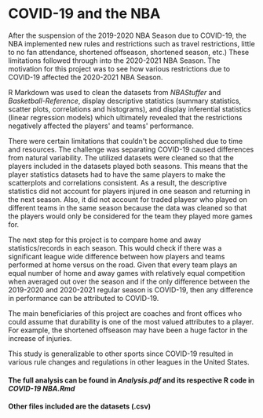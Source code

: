 # COVID-19 and the NBA
 
After the suspension of the 2019-2020 NBA Season due to COVID-19, the NBA implemented new rules and restrictions such as travel restrictions, little to no fan attendance, shortened offseason, shortened season, etc.) These limitations followed through into the 2020-2021 NBA Season. The motivation for this project was to see how various restrictions due to COVID-19 affected the 2020-2021 NBA Season. 

R Markdown was used to clean the datasets from _NBAStuffer_ and _Basketball-Reference_, display descriptive statistics (summary statistics, scatter plots, correlations and histograms), and display inferential statistics (linear regression models) which ultimately revealed that the restrictions negatively affected the players' and teams' performance. 

There were certain limitations that couldn't be accomplished due to time and resources. The challenge was separating COVID-19 caused differences from natural variability. The utilized datasets were cleaned so that the players included in the datasets played both seasons. This means that the player statistics datasets had to have the same players to make the scatterplots and correlations consistent. As a result, the descriptive statistics did not account for players injured in one season and returning in the next season. Also, it did not account for traded playesr who played on different teams in the same season because the data was cleaned so that the players would only be considered for the team they played more games for. 

The next step for this project is to compare home and away statistics/records in each season. This would check if there was a significant league wide difference between how players and teams performed at home versus on the road. Given that every team plays an equal number of home and away games with relatively equal competition when averaged out over the season and if the only difference between the 2019-2020 and 2020-2021 regular season is COVID-19, then any difference in performance can be attributed to COVID-19.

The main beneficiaries of this project are coaches and front offices who could assume that durability is one of the most valued attributes to a player. For example, the shortened offseason may have been a huge factor in the increase of injuries. 

This study is generalizable to other sports since COVID-19 resulted in various rule changes and regulations in other leagues in the United States.

#### The full analysis can be found in _Analysis.pdf_ and its respective R code in _COVID-19 NBA.Rmd_
#### Other files included are the datasets (.csv) 

